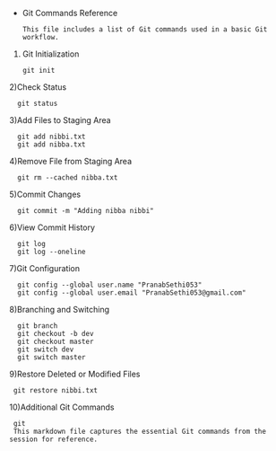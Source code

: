 * Git Commands Reference
  
      This file includes a list of Git commands used in a basic Git workflow.

1) Git Initialization

       git init

2)Check Status

      git status

3)Add Files to Staging Area

      git add nibbi.txt
      git add nibba.txt

4)Remove File from Staging Area

      git rm --cached nibba.txt
    
5)Commit Changes

      git commit -m "Adding nibba nibbi"
    
6)View Commit History

      git log
      git log --oneline
    
7)Git Configuration

      git config --global user.name "PranabSethi053"
      git config --global user.email "PranabSethi053@gmail.com"
    
8)Branching and Switching

      git branch
      git checkout -b dev
      git checkout master
      git switch dev
      git switch master
    
9)Restore Deleted or Modified Files

     git restore nibbi.txt
    
10)Additional Git Commands

     git
     This markdown file captures the essential Git commands from the session for reference.

     
